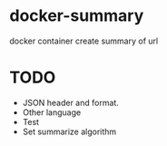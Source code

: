 # docker-summary
docker container create summary of url

# TODO

* JSON header and format.
* Other language
* Test
* Set summarize algorithm
